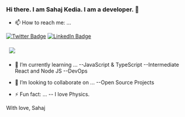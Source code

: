 ### Hi there. I am Sahaj Kedia. I am a developer. 👋

<!--
**sahajkedia/sahajkedia** is a ✨ _special_ ✨ repository because its `README.md` (this file) appears on your GitHub profile.

Here are some ideas to get you started:

- 🔭 I’m currently working on ...
- 🌱 I’m currently learning ...
- 👯 I’m looking to collaborate on ...
- 🤔 I’m looking for help with ...
- 💬 Ask me about ...
- 📫 How to reach me: ...
- 😄 Pronouns: ...
- ⚡ Fun fact: ...
-->



- 📫 How to reach me: ...

[![Twitter Badge](https://img.shields.io/badge/Twitter-Profile-informational?style=flat&logo=twitter&logoColor=white&color=1CA2F1)](https://twitter.com/_cosmic_joke)
[![LinkedIn Badge](https://img.shields.io/badge/LinkedIn-Profile-informational?style=flat&logo=linkedin&logoColor=white&color=0D76A8)](https://www.linkedin.com/in/sahaj-kedia-4a5595192/)

<a href="https://github.com/sahajkedia">
  <img align="center" style="margin:0.5rem" src="https://github-readme-stats.vercel.app/api/top-langs/?username=sahajkedia&hide=html,css&title_color=ffffff&text_color=c9cacc&icon_color=4AB197&bg_color=1A2B34" />
</a>

- 🌱 I’m currently learning ... 
--JavaScript & TypeScript
--Intermediate React and Node JS 
--DevOps

- 👯 I’m looking to collaborate on ...
--Open Source Projects

- ⚡ Fun fact: ...
-- I love Physics.


With love,
Sahaj
